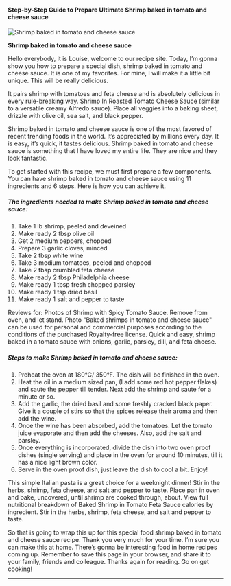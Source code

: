             

#### Step-by-Step Guide to Prepare Ultimate Shrimp baked in tomato and cheese sauce

![Shrimp baked in tomato and cheese sauce](https://img-global.cpcdn.com/recipes/5659159124508672/751x532cq70/shrimp-baked-in-tomato-and-cheese-sauce-recipe-main-photo.jpg)

**Shrimp baked in tomato and cheese sauce**

Hello everybody, it is Louise, welcome to our recipe site. Today, I’m gonna show you how to prepare a special dish, shrimp baked in tomato and cheese sauce. It is one of my favorites. For mine, I will make it a little bit unique. This will be really delicious.

It pairs shrimp with tomatoes and feta cheese and is absolutely delicious in every rule-breaking way. Shrimp In Roasted Tomato Cheese Sauce (similar to a versatile creamy Alfredo sauce). Place all veggies into a baking sheet, drizzle with olive oil, sea salt, and black pepper.

Shrimp baked in tomato and cheese sauce is one of the most favored of recent trending foods in the world. It’s appreciated by millions every day. It is easy, it’s quick, it tastes delicious. Shrimp baked in tomato and cheese sauce is something that I have loved my entire life. They are nice and they look fantastic.

To get started with this recipe, we must first prepare a few components. You can have shrimp baked in tomato and cheese sauce using 11 ingredients and 6 steps. Here is how you can achieve it.

##### The ingredients needed to make Shrimp baked in tomato and cheese sauce:

1.  Take 1 lb shrimp, peeled and deveined
2.  Make ready 2 tbsp olive oil
3.  Get 2 medium peppers, chopped
4.  Prepare 3 garlic cloves, minced
5.  Take 2 tbsp white wine
6.  Take 3 medium tomatoes, peeled and chopped
7.  Take 2 tbsp crumbled feta cheese
8.  Make ready 2 tbsp Philadelphia cheese
9.  Make ready 1 tbsp fresh chopped parsley
10.  Make ready 1 tsp dried basil
11.  Make ready 1 salt and pepper to taste

Reviews for: Photos of Shrimp with Spicy Tomato Sauce. Remove from oven, and let stand. Photo "Baked shrimps in tomato and cheese sauce" can be used for personal and commercial purposes according to the conditions of the purchased Royalty-free license. Quick and easy, shrimp baked in a tomato sauce with onions, garlic, parsley, dill, and feta cheese.

##### Steps to make Shrimp baked in tomato and cheese sauce:

1.  Preheat the oven at 180°C/ 350°F. The dish will be finished in the oven.
2.  Heat the oil in a medium sized pan, (I add some red hot pepper flakes) and saute the pepper till tender. Next add the shrimp and saute for a minute or so.
3.  Add the garlic, the dried basil and some freshly cracked black paper. Give it a couple of stirs so that the spices release their aroma and then add the wine.
4.  Once the wine has been absorbed, add the tomatoes. Let the tomato juice evaporate and then add the cheeses. Also, add the salt and parsley.
5.  Once everything is incorporated, divide the dish into two oven proof dishes (single serving) and place in the oven for around 10 minutes, till it has a nice light brown color.
6.  Serve in the oven proof dish, just leave the dish to cool a bit. Enjoy!

This simple Italian pasta is a great choice for a weeknight dinner! Stir in the herbs, shrimp, feta cheese, and salt and pepper to taste. Place pan in oven and bake, uncovered, until shrimp are cooked through, about. View full nutritional breakdown of Baked Shrimp in Tomato Feta Sauce calories by ingredient. Stir in the herbs, shrimp, feta cheese, and salt and pepper to taste.

So that is going to wrap this up for this special food shrimp baked in tomato and cheese sauce recipe. Thank you very much for your time. I’m sure you can make this at home. There’s gonna be interesting food in home recipes coming up. Remember to save this page in your browser, and share it to your family, friends and colleague. Thanks again for reading. Go on get cooking!

* * *
